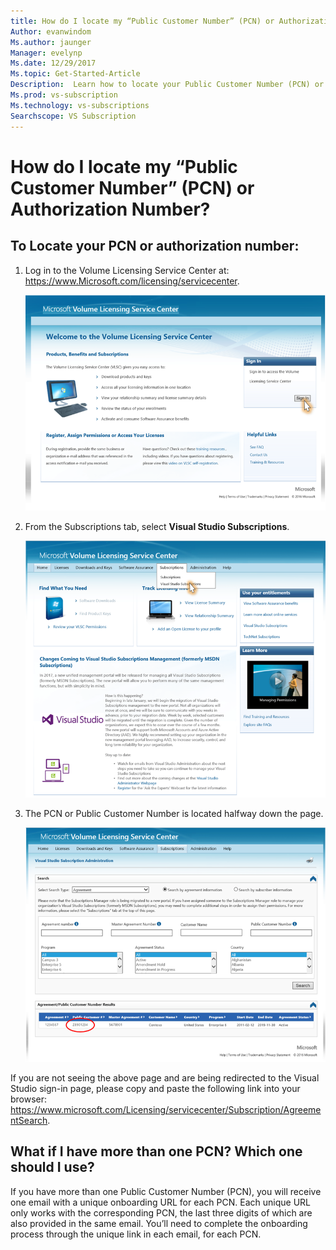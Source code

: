 ```yaml
---
title: How do I locate my “Public Customer Number” (PCN) or Authorization Number? | Microsoft Docs
Author: evanwindom
Ms.author: jaunger
Manager: evelynp
Ms.date: 12/29/2017
Ms.topic: Get-Started-Article
Description:  Learn how to locate your Public Customer Number (PCN) or Authorization Number
Ms.prod: vs-subscription
Ms.technology: vs-subscriptions
Searchscope: VS Subscription
---
```


# How do I locate my “Public Customer Number” (PCN) or Authorization Number?


## To Locate your PCN or authorization number:

1.  Log in to the Volume Licensing Service Center at: https://www.Microsoft.com/licensing/servicecenter.

    ![Sign in to VLSC](_img/vlsc/vlsc-login.png)

2. From the Subscriptions tab, select **Visual Studio Subscriptions**.

    ![Choose Subscriptions in VLSC](_img/vlsc/vlsc-subscriptions.png)

3. The PCN or Public Customer Number is located halfway down the page.
    
    ![Locate PCN in VLSC](_img/vlsc/vlsc-pcn.png)

If you are not seeing the above page and are being redirected to the Visual Studio sign-in page, please copy and paste the following link into your browser: https://www.microsoft.com/Licensing/servicecenter/Subscription/AgreementSearch.

## What if I have more than one PCN?  Which one should I use?

If you have more than one Public Customer Number (PCN), you will receive one email with a unique onboarding URL for each PCN. Each unique URL only works with the corresponding PCN, the last three digits of which are also provided in the same email. You’ll need to complete the onboarding process through the unique link in each email, for each PCN. 